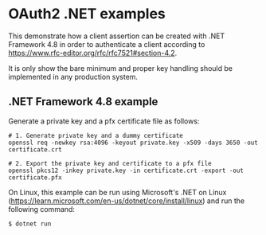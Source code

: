 # OAuth2 .NET examples

This demonstrate how a client assertion can be created with .NET Framework 4.8
in order to authenticate a client according to https://www.rfc-editor.org/rfc/rfc7521#section-4.2.

It is only show the bare minimum and proper key handling should be
implemented in any production system.

## .NET Framework 4.8 example

Generate a private key and a pfx certificate file as follows:

```
# 1. Generate private key and a dummy certificate
openssl req -newkey rsa:4096 -keyout private.key -x509 -days 3650 -out certificate.crt

# 2. Export the private key and certificate to a pfx file
openssl pkcs12 -inkey private.key -in certificate.crt -export -out certificate.pfx
```

On Linux, this example can be run using Microsoft's .NET on Linux (https://learn.microsoft.com/en-us/dotnet/core/install/linux) and run the following command:
```
$ dotnet run
```
